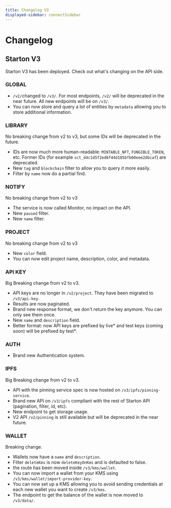 ```yaml
---
title: Changelog V3
displayed-sidebar: connectSidebar
---
```


# Changelog

## Starton V3

Starton V3 has been deployed. Check out what's changing on the API side.

### GLOBAL

-   `/v2/`changed to `/v3/`. For most endpoints, `/v2/` will be deprecated in the near future. All new endpoints will be on `/v3/`.
-   You can now store and query a lot of entities by `metadata` allowing you to store additional information.

### LIBRARY

No breaking change from v2 to v3, but some IDs will be deprecated in the future.

-   IDs are now much more human-readable: `MINTABLE_NFT`, `FUNGIBLE_TOKEN`, etc. Former IDs (for example `sct_d4c1d5f2ed6f44d185bfb60eee2dbcaf`) are deprecated.
-   New `tag` and `blockchain` filter to allow you to query it more easily.
-   Filter by `name` now do a partial find.

### NOTIFY

No breaking change from v2 to v3

-   The service is now called Monitor, no impact on the API.
-   New `paused` filter.
-   New `name` filter.

### PROJECT

No breaking change from v2 to v3

-   New `color` field.
-   You can now edit project name, description, color, and metadata.

### API KEY

Big Breaking change from v2 to v3.

-   API keys are no longer in `/v2/project`. They have been migrated to `/v3/api-key`.
-   Results are now paginated.
-   Brand new response format, we don't return the key anymore. You can only see them once.
-   New `name` and `description` field.
-   Better format: now API keys are prefixed by live* and test keys (coming soon) will be prefixed by test*.

### AUTH

-   Brand new Authentication system.

### IPFS

Big Breaking change from v2 to v3.

-   API with the pinning service spec is now hosted on `/v3/ipfs/pinning-service`.
-   Brand new API on `/v3/ipfs` compliant with the rest of Starton API (pagination, filter, id, etc).
-   New endpoint to get storage usage.
-   V2 API `/v2/pinning` is still available but will be deprecated in the near future.

### WALLET

Breaking change.

-   Wallets now have a `name` and `description`.
-   Filter `deleteKms` is now `deleteKeyOnKms` and is defaulted to false.
-   the route has been moved inside `/v3/kms/wallet`.
-   You can now import a wallet from your KMS using `/v3/kms/wallet/import-provider-key`.
-   You can now set up a KMS allowing you to avoid sending credentials at each new wallet you want to create `/v3/kms`.
-   The endpoint to get the balance of the wallet is now moved to `/v3/data/`.

